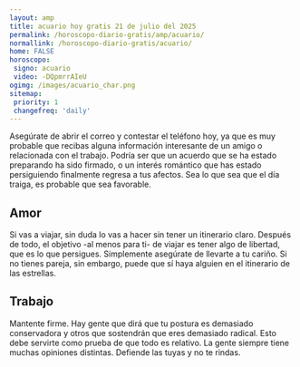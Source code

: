 ```yaml
---
layout: amp
title: acuario hoy gratis 21 de julio del 2025 
permalink: /horoscopo-diario-gratis/amp/acuario/
normallink: /horoscopo-diario-gratis/acuario/
home: FALSE
horoscopo:
 signo: acuario
 video: -DQpmrrAIeU
ogimg: /images/acuario_char.png
sitemap:
 priority: 1
 changefreq: 'daily'
---
```



Asegúrate de abrir el correo y contestar el teléfono hoy, ya que es muy probable que recibas alguna información interesante de un amigo o relacionada con el trabajo. Podría ser que un acuerdo que se ha estado preparando ha sido firmado, o un interés romántico que has estado persiguiendo finalmente regresa a tus afectos. Sea lo que sea que el día traiga, es probable que sea favorable.

## Amor

Si vas a viajar, sin duda lo vas a hacer sin tener un itinerario claro. Después de todo, el objetivo -al menos para ti- de viajar es tener algo de libertad, que es lo que persigues. Simplemente asegúrate de llevarte a tu cariño. Si no tienes pareja, sin embargo, puede que sí haya alguien en el itinerario de las estrellas.

## Trabajo

Mantente firme. Hay gente que dirá que tu postura es demasiado conservadora y otros que sostendrán que eres demasiado radical. Esto debe servirte como prueba de que todo es relativo. La gente siempre tiene muchas opiniones distintas. Defiende las tuyas y no te rindas.